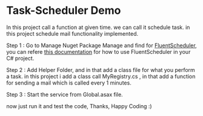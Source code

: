 # Task-Scheduler Demo
In this project call a function at given time. we can call it schedule task. in this project schedule mail functionality implemented.

Step 1 : Go to Manage Nuget Package Manage and find for [FluentScheduler](https://www.nuget.org/packages/FluentScheduler/), 
  you can refere [this documentation](https://github.com/fluentscheduler/FluentScheduler) for how to use FluentScheduler in your C# project.


Step 2 : Add Helper Folder, and in that add a class file for what you perform a task. in this project i add a class call MyRegistry.cs 
, in that add a function for sending a mail which is called every 1 minutes.

Step 3 : Start the service from Global.asax file.

now just run it and test the code,
Thanks,
Happy Coding :)
